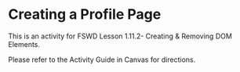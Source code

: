 # Creating a Profile Page

This is an activity for FSWD Lesson 1.11.2- Creating & Removing DOM Elements.

Please refer to the Activity Guide in Canvas for directions.
